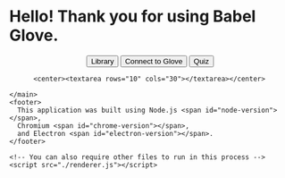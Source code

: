 <!DOCTYPE html>
<html lang ="en">
  <head>
    <meta charset="UTF-8">
    <!-- https://developer.mozilla.org/en-US/docs/Web/HTTP/CSP -->
    <meta http-equiv="Content-Security-Policy" content="default-src 'self'; script-src 'self'">
    <meta http-equiv="X-Content-Security-Policy" content="default-src 'self'; script-src 'self'">
    <title>Babel Glove</title>
    <link rel="stylesheet" href="style.css">
  </head>
  <body>
    <!-- add image here -->
    <h1>Hello! Thank you for using Babel Glove.</h1>
    <main>
         <center> 
          <button class = "btn default">Library</button>
          <button class = "btn default">Connect to Glove</button>
          <button class = "btn default">Quiz</button>
        </center>
          
          <center><textarea rows="10" cols="30"></textarea></center>

    </main>
    <footer>
      This application was built using Node.js <span id="node-version"></span>,
      Chromium <span id="chrome-version"></span>,
      and Electron <span id="electron-version"></span>.
    </footer>

    <!-- You can also require other files to run in this process -->
    <script src="./renderer.js"></script>
  </body>
</html>
